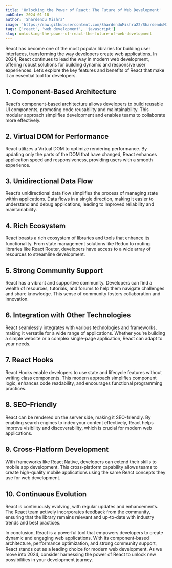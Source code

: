 ```yaml
---
title: 'Unlocking the Power of React: The Future of Web Development'
pubDate: 2024-01-18
author: 'Shardendu Mishra'
image: 'https://raw.githubusercontent.com/ShardenduMishra22/ShardenduMishra22/refs/heads/main/7b5b5e4b-c2eb-4648-9cfd-f64c2e4e8ad1.webp'
tags: ['react', 'web development', 'javascript']
slug: unlocking-the-power-of-react-the-future-of-web-development
---
```


React has become one of the most popular libraries for building user interfaces, transforming the way developers create web applications. In 2024, React continues to lead the way in modern web development, offering robust solutions for building dynamic and responsive user experiences. Let’s explore the key features and benefits of React that make it an essential tool for developers.

## **1. Component-Based Architecture**

React’s component-based architecture allows developers to build reusable UI components, promoting code reusability and maintainability. This modular approach simplifies development and enables teams to collaborate more effectively.

## **2. Virtual DOM for Performance**

React utilizes a Virtual DOM to optimize rendering performance. By updating only the parts of the DOM that have changed, React enhances application speed and responsiveness, providing users with a smooth experience.

## **3. Unidirectional Data Flow**

React’s unidirectional data flow simplifies the process of managing state within applications. Data flows in a single direction, making it easier to understand and debug applications, leading to improved reliability and maintainability.

## **4. Rich Ecosystem**

React boasts a rich ecosystem of libraries and tools that enhance its functionality. From state management solutions like Redux to routing libraries like React Router, developers have access to a wide array of resources to streamline development.

## **5. Strong Community Support**

React has a vibrant and supportive community. Developers can find a wealth of resources, tutorials, and forums to help them navigate challenges and share knowledge. This sense of community fosters collaboration and innovation.

## **6. Integration with Other Technologies**

React seamlessly integrates with various technologies and frameworks, making it versatile for a wide range of applications. Whether you're building a simple website or a complex single-page application, React can adapt to your needs.

## **7. React Hooks**

React Hooks enable developers to use state and lifecycle features without writing class components. This modern approach simplifies component logic, enhances code readability, and encourages functional programming practices.

## **8. SEO-Friendly**

React can be rendered on the server side, making it SEO-friendly. By enabling search engines to index your content effectively, React helps improve visibility and discoverability, which is crucial for modern web applications.

## **9. Cross-Platform Development**

With frameworks like React Native, developers can extend their skills to mobile app development. This cross-platform capability allows teams to create high-quality mobile applications using the same React concepts they use for web development.

## **10. Continuous Evolution**

React is continuously evolving, with regular updates and enhancements. The React team actively incorporates feedback from the community, ensuring that the library remains relevant and up-to-date with industry trends and best practices.

In conclusion, React is a powerful tool that empowers developers to create dynamic and engaging web applications. With its component-based architecture, performance optimization, and strong community support, React stands out as a leading choice for modern web development. As we move into 2024, consider harnessing the power of React to unlock new possibilities in your development journey.